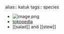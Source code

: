 alias:: katuk
tags:: species
- ![image.png](https://peach-geographical-bat-397.mypinata.cloud/ipfs/QmXrcD1me6sSLuJ8nL6ZMNSRdQW7xUuLnuTNErynzFQGN7)
- [tokopedia](https://www.tokopedia.com/kebunpetanimalang/bibit-daun-katuk-katu-sayur-tanaman-herbal-pelancar-asi-hidup-super?extParam=whid%3D11247721)
- [[salad]] and [[stew]]
